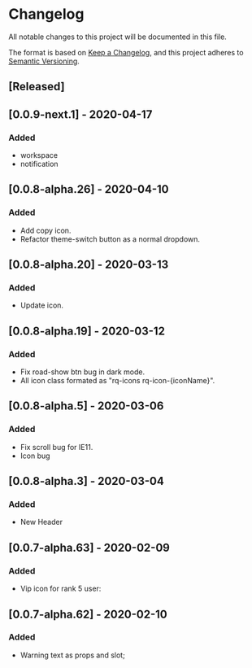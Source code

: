 # Changelog

All notable changes to this project will be documented in this file.

The format is based on [Keep a Changelog](https://keepachangelog.com/en/1.0.0/),
and this project adheres to [Semantic Versioning](https://semver.org/spec/v2.0.0.html).

## [Released]

## [0.0.9-next.1] - 2020-04-17

### Added

- workspace
- notification

## [0.0.8-alpha.26] - 2020-04-10

### Added

- Add copy icon.
- Refactor theme-switch button as a normal dropdown.

## [0.0.8-alpha.20] - 2020-03-13

### Added

- Update icon.

## [0.0.8-alpha.19] - 2020-03-12

### Added

- Fix road-show btn bug in dark mode.
- All icon class formated as "rq-icons rq-icon-{iconName}".

## [0.0.8-alpha.5] - 2020-03-06

### Added

- Fix scroll bug for IE11.
- Icon bug

## [0.0.8-alpha.3] - 2020-03-04

### Added

- New Header

## [0.0.7-alpha.63] - 2020-02-09

### Added

- Vip icon for rank 5 user:

## [0.0.7-alpha.62] - 2020-02-10

### Added

- Warning text as props and slot;
